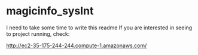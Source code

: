 # magicinfo_sysInt

I need to take some time to write this readme
If you are interested in seeing to project running, check: 

http://ec2-35-175-244-244.compute-1.amazonaws.com/
